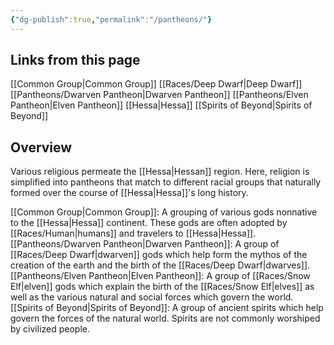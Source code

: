 ```yaml
---
{"dg-publish":true,"permalink":"/pantheons/"}
---
```


## Links from this page
[[Common Group\|Common Group]]
[[Races/Deep Dwarf\|Deep Dwarf]]
[[Pantheons/Dwarven Pantheon\|Dwarven Pantheon]]
[[Pantheons/Elven Pantheon\|Elven Pantheon]]
[[Hessa\|Hessa]]
[[Spirits of Beyond\|Spirits of Beyond]]
## Overview
Various religious permeate the [[Hessa\|Hessan]] region. Here, religion is simplified into pantheons that match to different racial groups that naturally formed over the course of [[Hessa\|Hessa]]'s long history.

[[Common Group\|Common Group]]: A grouping of various gods nonnative to the [[Hessa\|Hessa]] continent. These gods are often adopted by [[Races/Human\|humans]] and travelers to [[Hessa\|Hessa]].
[[Pantheons/Dwarven Pantheon\|Dwarven Pantheon]]: A group of [[Races/Deep Dwarf\|dwarven]] gods which help form the mythos of the creation of the earth and the birth of the [[Races/Deep Dwarf\|dwarves]].
[[Pantheons/Elven Pantheon\|Elven Pantheon]]: A group of [[Races/Snow Elf\|elven]] gods which explain the birth of the [[Races/Snow Elf\|elves]] as well as the various natural and social forces which govern the world.
[[Spirits of Beyond\|Spirits of Beyond]]: A group of ancient spirits which help govern the forces of the natural world. Spirits are not commonly worshiped by civilized people.